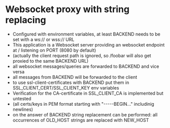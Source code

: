 # Websocket proxy with string replacing

* Configured with environment variables, at least BACKEND needs to be set with a ws:// or wss:// URL
* This application is a Websocket server providing an websocket endpoint at / listening on PORT (8080 by default)
* (actually the client request path is ignored, so /foobar will also get proxied to the same BACKEND URL)
* all websocket messages/queries are forwarded to BACKEND and vice versa
* all messages from BACKEND will be forwarded to the client
* to use ssl-client-certificates with BACKEND put them in SSL_CLIENT_CERT/SSL_CLIENT_KEY env variables
* Verification for the CA-certificate in SSL_CLIENT_CA is implemented but untested
* (all certs/keys in PEM format starting with "-----BEGIN..." includinig newlines)
* on the answer of BACKEND string replacement can be performed: all occurrences of OLD_HOST strings are replaced with NEW_HOST

